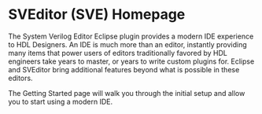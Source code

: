 # SVEditor (SVE) Homepage

The System Verilog Editor Eclipse plugin provides a modern IDE experience to 
HDL Designers.  An IDE is much more than an editor, instantly providing many 
items that power users of editors traditionally favored by HDL engineers 
take years to master, or years to write custom plugins for.  Eclipse and 
SVEditor bring additional features beyond what is possible in these editors.

The Getting Started page will walk you through the initial setup and allow you to start using a modern IDE.




